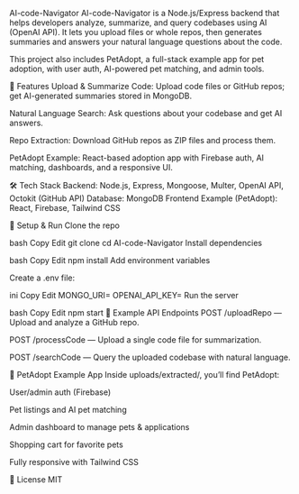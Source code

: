 AI-code-Navigator
AI-code-Navigator is a Node.js/Express backend that helps developers analyze, summarize, and query codebases using AI (OpenAI API). It lets you upload files or whole repos, then generates summaries and answers your natural language questions about the code.

This project also includes PetAdopt, a full-stack example app for pet adoption, with user auth, AI-powered pet matching, and admin tools.

🚀 Features
Upload & Summarize Code: Upload code files or GitHub repos; get AI-generated summaries stored in MongoDB.

Natural Language Search: Ask questions about your codebase and get AI answers.

Repo Extraction: Download GitHub repos as ZIP files and process them.

PetAdopt Example: React-based adoption app with Firebase auth, AI matching, dashboards, and a responsive UI.

🛠️ Tech Stack
Backend: Node.js, Express, Mongoose, Multer, OpenAI API, Octokit (GitHub API)
Database: MongoDB
Frontend Example (PetAdopt): React, Firebase, Tailwind CSS

📂 Setup & Run
Clone the repo

bash
Copy
Edit
git clone <your-repo-url>
cd AI-code-Navigator
Install dependencies

bash
Copy
Edit
npm install
Add environment variables

Create a .env file:

ini
Copy
Edit
MONGO_URI=<your-mongodb-uri>
OPENAI_API_KEY=<your-openai-api-key>
Run the server

bash
Copy
Edit
npm start
📌 Example API Endpoints
POST /uploadRepo — Upload and analyze a GitHub repo.

POST /processCode — Upload a single code file for summarization.

POST /searchCode — Query the uploaded codebase with natural language.

🐶 PetAdopt Example App
Inside uploads/extracted/, you’ll find PetAdopt:

User/admin auth (Firebase)

Pet listings and AI pet matching

Admin dashboard to manage pets & applications

Shopping cart for favorite pets

Fully responsive with Tailwind CSS

📜 License
MIT

